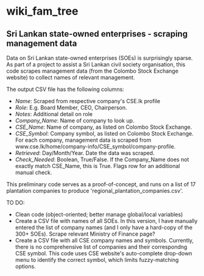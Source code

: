 # wiki_fam_tree
## Sri Lankan state-owned enterprises - scraping management data  
Data on Sri Lankan state-owned enterprises (SOEs) is surprisingly sparse. As part of a project to assist a Sri Lankan civil society organisation, this code scrapes management data (from the Colombo Stock Exchange website) to collect names of relevant management. 

The output CSV file has the following columns: 
<ul> 
<li> <i>Name</i>: Scraped from respective company's CSE.lk profile </li>
<li> <i>Role</i>: E.g. Board Member, CEO, Chairperson. </li>
<li> <i>Notes</i>: Additional detail on role </li> 
<li> <i>Company_Name</i>: Name of company to look up.  </li> 
<li> <i>CSE_Name</i>: Name of company, as listed on Colombo Stock Exchange. </li> 
<li> <i>CSE_Symbol</i>: Company symbol, as listed on Colombo Stock Exchange. For each company, management data is scraped from www.cse.lk/home/company-info/CSE_symbol/company-profile. </li>
<li> <i>Retrieved</i>: Day/Month/Year. Date the data was scraped. </li> 
<li> <i>Check_Needed</i>: Boolean, True/False. If the Company_Name does not exactly match CSE_Name, this is True. Flags row for an additional manual check. </li> 
</ul>

This preliminary code serves as a proof-of-concept, and runs on a list of 17 plantation companies to produce 'regional_plantation_companies.csv'. 

TO DO:
<ul> 
<li>Clean code (object-oriented; better manage global/local variables) </li> 
<li>Create a CSV file with names of all SOEs. In this version, I have manually entered the list of company names (and I only have a hard-copy of the 300+ SOEs). Scrape relevant Ministry of Finance page? </li> 
<li>Create a CSV file with all CSE company names and symbols. Currently, there is no comprehensive list of companies and their correspondng CSE symbol. This code uses CSE website's auto-complete drop-down menu to identify the correct symbol, which limits fuzzy-matching options. </li> 
</ul> 
